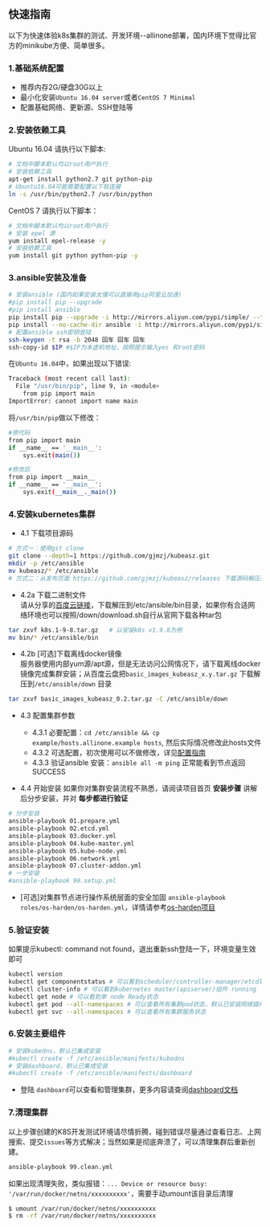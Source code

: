 ## 快速指南

以下为快速体验k8s集群的测试、开发环境--allinone部署，国内环境下觉得比官方的minikube方便、简单很多。

### 1.基础系统配置

+ 推荐内存2G/硬盘30G以上
+ 最小化安装`Ubuntu 16.04 server`或者`CentOS 7 Minimal`
+ 配置基础网络、更新源、SSH登陆等

### 2.安装依赖工具

Ubuntu 16.04 请执行以下脚本:

``` bash
# 文档中脚本默认均以root用户执行
# 安装依赖工具
apt-get install python2.7 git python-pip
# Ubuntu16.04可能需要配置以下软连接
ln -s /usr/bin/python2.7 /usr/bin/python
```
CentOS 7 请执行以下脚本：

``` bash
# 文档中脚本默认均以root用户执行
# 安装 epel 源
yum install epel-release -y
# 安装依赖工具
yum install git python python-pip -y
```
### 3.ansible安装及准备

``` bash
# 安装ansible (国内如果安装太慢可以直接用pip阿里云加速)
#pip install pip --upgrade
#pip install ansible
pip install pip --upgrade -i http://mirrors.aliyun.com/pypi/simple/ --trusted-host mirrors.aliyun.com
pip install --no-cache-dir ansible -i http://mirrors.aliyun.com/pypi/simple/ --trusted-host mirrors.aliyun.com
# 配置ansible ssh密钥登陆
ssh-keygen -t rsa -b 2048 回车 回车 回车
ssh-copy-id $IP #$IP为本虚机地址，按照提示输入yes 和root密码
```

在`Ubuntu 16.04`中，如果出现以下错误:

``` bash
Traceback (most recent call last):
  File "/usr/bin/pip", line 9, in <module>
    from pip import main
ImportError: cannot import name main
```
将`/usr/bin/pip`做以下修改：

``` bash
#原代码
from pip import main
if __name__ == '__main__':
    sys.exit(main())

#修改后
from pip import __main__
if __name__ == '__main__':
    sys.exit(__main__._main())
```

### 4.安装kubernetes集群

- 4.1 下载项目源码

``` bash
# 方式一：使用git clone
git clone --depth=1 https://github.com/gjmzj/kubeasz.git
mkdir -p /etc/ansible
mv kubeasz/* /etc/ansible
# 方式二：从发布页面 https://github.com/gjmzj/kubeasz/releases 下载源码解压到同样目录
```
- 4.2a 下载二进制文件  
请从分享的[百度云链接](https://pan.baidu.com/s/1c4RFaA)，下载解压到/etc/ansible/bin目录，如果你有合适网络环境也可以按照/down/download.sh自行从官网下载各种tar包

``` bash
tar zxvf k8s.1-9-8.tar.gz	# 以安装k8s v1.9.8为例
mv bin/* /etc/ansible/bin
```
- 4.2b [可选]下载离线docker镜像  
服务器使用内部yum源/apt源，但是无法访问公网情况下，请下载离线docker镜像完成集群安装；从百度云盘把`basic_images_kubeasz_x.y.tar.gz` 下载解压到`/etc/ansible/down` 目录

``` bash
tar zxvf basic_images_kubeasz_0.2.tar.gz -C /etc/ansible/down
```
- 4.3 配置集群参数
  - 4.3.1 必要配置：`cd /etc/ansible && cp example/hosts.allinone.example hosts`, 然后实际情况修改此hosts文件
  - 4.3.2 可选配置，初次使用可以不做修改，详见[配置指南](config_guide.md)
  - 4.3.3 验证ansible 安装：`ansible all -m ping` 正常能看到节点返回 SUCCESS

- 4.4 开始安装
如果你对集群安装流程不熟悉，请阅读项目首页 **安装步骤** 讲解后分步安装，并对 **每步都进行验证**

``` bash
# 分步安装
ansible-playbook 01.prepare.yml
ansible-playbook 02.etcd.yml
ansible-playbook 03.docker.yml
ansible-playbook 04.kube-master.yml
ansible-playbook 05.kube-node.yml
ansible-playbook 06.network.yml
ansible-playbook 07.cluster-addon.yml 
# 一步安装
#ansible-playbook 90.setup.yml
```

+ [可选]对集群节点进行操作系统层面的安全加固 `ansible-playbook roles/os-harden/os-harden.yml`，详情请参考[os-harden项目](https://github.com/dev-sec/ansible-os-hardening)

### 5.验证安装
如果提示kubectl: command not found，退出重新ssh登陆一下，环境变量生效即可

``` bash
kubectl version
kubectl get componentstatus # 可以看到scheduler/controller-manager/etcd等组件 Healthy
kubectl cluster-info # 可以看到kubernetes master(apiserver)组件 running
kubectl get node # 可以看到单 node Ready状态
kubectl get pod --all-namespaces # 可以查看所有集群pod状态，默认已安装网络插件、coredns、metrics-server等
kubectl get svc --all-namespaces # 可以查看所有集群服务状态
```
### 6.安装主要组件

``` bash
# 安装kubedns，默认已集成安装
#kubectl create -f /etc/ansible/manifests/kubedns
# 安装dashboard，默认已集成安装
#kubectl create -f /etc/ansible/manifests/dashboard
```
+ 登陆 `dashboard`可以查看和管理集群，更多内容请查阅[dashboard文档](../guide/dashboard.md)

### 7.清理集群

以上步骤创建的K8S开发测试环境请尽情折腾，碰到错误尽量通过查看日志、上网搜索、提交`issues`等方式解决；当然如果是彻底奔溃了，可以清理集群后重新创建。

``` bash
ansible-playbook 99.clean.yml
```

如果出现清理失败，类似报错：`... Device or resource busy: '/var/run/docker/netns/xxxxxxxxxx'`，需要手动umount该目录后清理

``` bash
$ umount /var/run/docker/netns/xxxxxxxxxx
$ rm -rf /var/run/docker/netns/xxxxxxxxxx
```